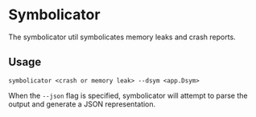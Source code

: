 # Symbolicator

The symbolicator util symbolicates memory leaks and crash reports.

## Usage

```
symbolicator <crash or memory leak> --dsym <app.Dsym>
```

When the `--json` flag is specified, symbolicator will attempt to parse the output and generate a JSON representation.
